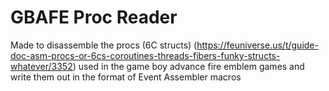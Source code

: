 # GBAFE Proc Reader
 
Made to disassemble the procs (6C structs) (https://feuniverse.us/t/guide-doc-asm-procs-or-6cs-coroutines-threads-fibers-funky-structs-whatever/3352)
used in the game boy advance fire emblem games and write them out in the format of Event Assembler macros
